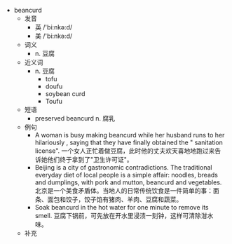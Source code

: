 - beancurd
  - 发音
    - 英 /'bi:nkə:d/
    - 美 /'bi:nkə:d/
  - 词义
    - n. 豆腐
  - 近义词
    - n. 豆腐
      - tofu
      - doufu
      - soybean curd
      - Toufu
  - 短语
    - preserved beancurd n. 腐乳
  - 例句
    - A woman is busy making beancurd while her husband runs to her hilariously , saying that they have finally obtained the " sanitation license". 一个女人正忙着做豆腐，此时他的丈夫欢天喜地地跑过来告诉她他们终于拿到了"卫生许可证"。
    - Beijing is a city of gastronomic contradictions. The traditional everyday diet of local people is a simple affair: noodles, breads and dumplings, with pork and mutton, beancurd and vegetables. 北京是一个美食矛盾体。当地人的日常传统饮食是一件简单的事：面条、面包和饺子，饺子馅有猪肉、羊肉、豆腐和蔬菜。
    - Soak beancurd in the hot water for one minute to remove its smell. 豆腐下锅前，可先放在开水里浸渍一刻钟，这样可清除泔水味。
  - 补充